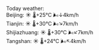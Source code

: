 Today weather:  
Beijing: ☀️   🌡️+25°C 🌬️↓4km/h  
Tianjin: ☀️   🌡️+30°C 🌬️↘7km/h  
Shijiazhuang: ☀️   🌡️+30°C 🌬️↙7km/h  
Tangshan: ☀️   🌡️+24°C 🌬️↖4km/h  
